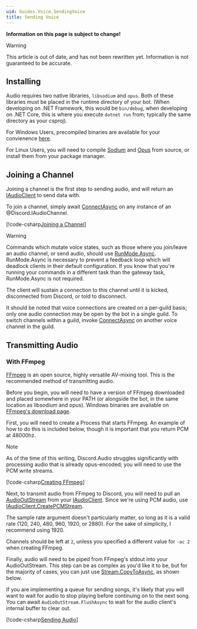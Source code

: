 ```yaml
---
uid: Guides.Voice.SendingVoice
title: Sending Voice
---
```


**Information on this page is subject to change!**

>[!WARNING]
>This article is out of date, and has not been rewritten yet.
Information is not guaranteed to be accurate.

## Installing

Audio requires two native libraries, `libsodium` and `opus`.
Both of these libraries must be placed in the runtime directory of your
bot. (When developing on .NET Framework, this would be `bin/debug`,
when developing on .NET Core, this is where you execute `dotnet run`
from; typically the same directory as your csproj).

For Windows Users, precompiled binaries are available for your
convienence [here](https://discord.foxbot.me/binaries/).

For Linux Users, you will need to compile [Sodium] and [Opus] from
source, or install them from your package manager.

[Sodium]: https://download.libsodium.org/libsodium/releases/
[Opus]: http://downloads.xiph.org/releases/opus/

## Joining a Channel

Joining a channel is the first step to sending audio, and will return
an [IAudioClient] to send data with.

To join a channel, simply await [ConnectAsync] on any instance of an
@Discord.IAudioChannel.

[!code-csharp[Joining a Channel](samples/joining_audio.cs)]

>[!WARNING]
>Commands which mutate voice states, such as those where you join/leave
>an audio channel, or send audio, should use [RunMode.Async]. RunMode.Async
>is necessary to prevent a feedback loop which will deadlock clients
>in their default configuration. If you know that you're running your
>commands in a different task than the gateway task, RunMode.Async is
>not required.

The client will sustain a connection to this channel until it is
kicked, disconnected from Discord, or told to disconnect.

It should be noted that voice connections are created on a per-guild
basis; only one audio connection may be open by the bot in a single
guild. To switch channels within a guild, invoke [ConnectAsync] on
another voice channel in the guild.

[IAudioClient]: xref:Discord.Audio.IAudioClient
[ConnectAsync]: xref:Discord.IAudioChannel.ConnectAsync*
[RunMode.Async]: xref:Discord.Commands.RunMode

## Transmitting Audio

### With FFmpeg

[FFmpeg] is an open source, highly versatile AV-mixing tool. This is
the recommended method of transmitting audio.

Before you begin, you will need to have a version of FFmpeg downloaded
and placed somewhere in your PATH (or alongside the bot, in the same
location as libsodium and opus). Windows binaries are available on
[FFmpeg's download page].

[FFmpeg]: https://ffmpeg.org/
[FFmpeg's download page]: https://ffmpeg.org/download.html

First, you will need to create a Process that starts FFmpeg. An
example of how to do this is included below, though it is important
that you return PCM at 48000hz.

>[!NOTE]
>As of the time of this writing, Discord.Audio struggles significantly
>with processing audio that is already opus-encoded; you will need to
>use the PCM write streams.

[!code-csharp[Creating FFmpeg](samples/audio_create_ffmpeg.cs)]

Next, to transmit audio from FFmpeg to Discord, you will need to
pull an [AudioOutStream] from your [IAudioClient]. Since we're using
PCM audio, use [IAudioClient.CreatePCMStream].

The sample rate argument doesn't particularly matter, so long as it is
a valid rate (120, 240, 480, 960, 1920, or 2880). For the sake of
simplicity, I recommend using 1920.

Channels should be left at `2`, unless you specified a different value
for `-ac 2` when creating FFmpeg.

[AudioOutStream]: xref:Discord.Audio.AudioOutStream
[IAudioClient.CreatePCMStream]: xref:Discord.Audio.IAudioClient#Discord_Audio_IAudioClient_CreateDirectPCMStream_Discord_Audio_AudioApplication_System_Nullable_System_Int32__System_Int32_

Finally, audio will need to be piped from FFmpeg's stdout into your
AudioOutStream. This step can be as complex as you'd like it to be, but
for the majority of cases, you can just use [Stream.CopyToAsync], as
shown below.

[Stream.CopyToAsync]: https://msdn.microsoft.com/en-us/library/hh159084(v=vs.110).aspx

If you are implementing a queue for sending songs, it's likely that
you will want to wait for audio to stop playing before continuing on
to the next song. You can await `AudioOutStream.FlushAsync` to wait for
the audio client's internal buffer to clear out.

[!code-csharp[Sending Audio](samples/audio_ffmpeg.cs)]
